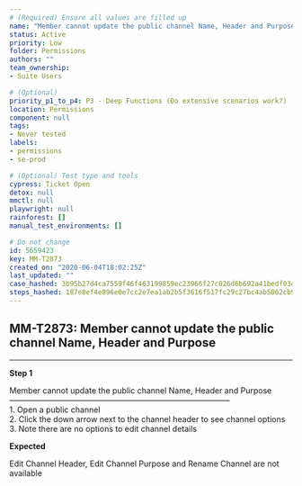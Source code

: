 ```yaml
---
# (Required) Ensure all values are filled up
name: "Member cannot update the public channel Name, Header and Purpose"
status: Active
priority: Low
folder: Permissions
authors: ""
team_ownership: 
- Suite Users

# (Optional)
priority_p1_to_p4: P3 - Deep Functions (Do extensive scenarios work?)
location: Permissions
component: null
tags: 
- Never tested
labels: 
- permissions
- se-prod

# (Optional) Test type and tools
cypress: Ticket Open
detox: null
mmctl: null
playwright: null
rainforest: []
manual_test_environments: []

# Do not change
id: 5659423
key: MM-T2873
created_on: "2020-06-04T18:02:25Z"
last_updated: ""
case_hashed: 3b95b27d4ca7559f46f463199859ec23966f27c026d6b692a41bedf03d188546a28bb50db4c8a2066313c31df1010caf
steps_hashed: 187e8ef4e896e0e7cc2e7ea1ab2b5f3616f517fc29c27bc4ab5062cb907e57f6e31c728a34f967e1ff2e285fb4b12f98
---
```


<!-- (Auto-generated) Based on frontmatter's "key" and "name" -->

## MM-T2873: Member cannot update the public channel Name, Header and Purpose

---

**Step 1**

Member cannot update the public channel Name, Header and Purpose\
————————————————————————————\
1\. Open a public channel\
2\. Click the down arrow next to the channel header to see channel options\
3\. Note there are no options to edit channel details

**Expected**

Edit Channel Header, Edit Channel Purpose and Rename Channel are not available
